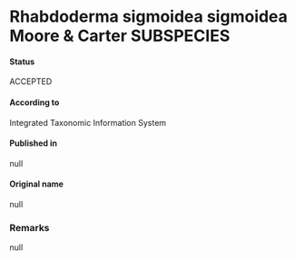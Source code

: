 # Rhabdoderma sigmoidea sigmoidea Moore & Carter SUBSPECIES

#### Status
ACCEPTED

#### According to
Integrated Taxonomic Information System

#### Published in
null

#### Original name
null

### Remarks
null